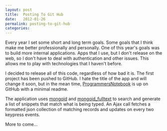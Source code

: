 ```yaml
---
layout: post
title:  Posting To Git Hub
date:   2012-01-26
permalink: posting-to-git-hub
categories:
---
```


Every year I set some short and long term goals. Some goals that I think make me better professionally and personally. One of this year's goals was to build more internal applications. Apps that I use, but I don't release on the web, so I don't have to deal with authentication and other issues. This allows me to play with technologies that I haven't before.

I decided to release all of this code, regardless of how bad it is. The first project has been pushed to GitHub. I hate the title of the app and will change it soon, but in the mean time, [ProgrammersNotebook](https://github.com/ScottRadcliff/Programmers-Notebook) is up on GitHub with a minimal readme.

The application uses [mongoid](http://mongoid.org/) and [mongoid_fulltext](https://github.com/aaw/mongoid_fulltext) to search and generate a list of snippets that match what is being typed. An Ajax call fetches a formatted json collection of matching records and updates on every two keypress events.

More to come...
